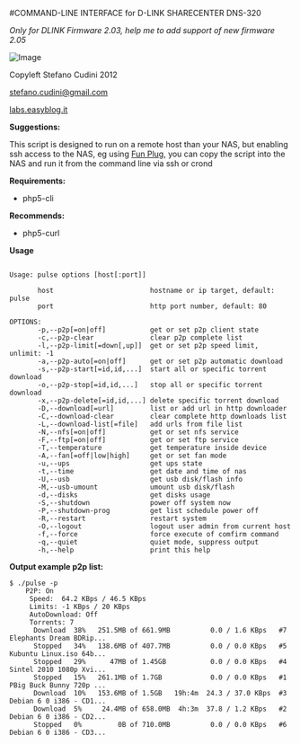 #COMMAND-LINE INTERFACE for D-LINK SHARECENTER DNS-320

*Only for DLINK Firmware 2.03, help me to add support of new firmware 2.05*

![Image](https://raw2.github.com/stefanocudini/dns-320-command-line/master/dns-320-pulse.png)

Copyleft Stefano Cudini 2012

stefano.cudini@gmail.com

[labs.easyblog.it](http://labs.easyblog.it/dns-320-command-line/)

**Suggestions:**

This script is designed to run on a remote host than your NAS, but enabling ssh access to the NAS, eg using [Fun Plug](http://dns323.kood.org/howto:ffp), you can copy the script into the NAS and run it from the command line via ssh or crond

**Requirements:**
* php5-cli

**Recommends:**
* php5-curl

**Usage**

```

Usage: pulse options [host[:port]]

       host                        hostname or ip target, default: pulse
       port                        http port number, default: 80

OPTIONS:
       -p,--p2p[=on|off]           get or set p2p client state
       -c,--p2p-clear              clear p2p complete list
       -l,--p2p-limit[=down[,up]]  get or set p2p speed limit, unlimit: -1
       -a,--p2p-auto[=on|off]      get or set p2p automatic download       
       -s,--p2p-start[=id,id,...]  start all or specific torrent download
       -o,--p2p-stop[=id,id,...]   stop all or specific torrent download
       -x,--p2p-delete[=id,id,...] delete specific torrent download       
       -D,--download[=url]         list or add url in http downloader
       -C,--download-clear         clear complete http downloads list
       -L,--download-list[=file]   add urls from file list
       -N,--nfs[=on|off]           get or set nfs service
       -F,--ftp[=on|off]           get or set ftp service
       -T,--temperature            get temperature inside device
       -A,--fan[=off|low|high]     get or set fan mode
       -u,--ups                    get ups state
       -t,--time                   get date and time of nas       
       -U,--usb                    get usb disk/flash info
       -M,--usb-umount             umount usb disk/flash
       -d,--disks                  get disks usage
       -S,--shutdown               power off system now
       -P,--shutdown-prog          get list schedule power off
       -R,--restart                restart system
       -O,--logout                 logout user admin from current host
       -f,--force                  force execute of comfirm command
       -q,--quiet                  quiet mode, suppress output
       -h,--help                   print this help

```

**Output example p2p list:**
```
$ ./pulse -p
	P2P: On
	 Speed:  64.2 KBps / 46.5 KBps
	 Limits: -1 KBps / 20 KBps
	 AutoDownload: Off
	 Torrents: 7
	  Download  38%   251.5MB of 661.9MB          0.0 / 1.6 KBps   #7  Elephants Dream BDRip...
	  Stopped   34%   138.6MB of 407.7MB          0.0 / 0.0 KBps   #5  Kubuntu Linux.iso 64b...
	  Stopped   29%      47MB of 1.45GB           0.0 / 0.0 KBps   #4  Sintel 2010 1080p Xvi...
	  Stopped   15%   261.1MB of 1.7GB            0.0 / 0.0 KBps   #1  PBig Buck Bunny 720p ...
	  Download  10%   153.6MB of 1.5GB   19h:4m  24.3 / 37.0 KBps  #3  Debian 6 0 i386 - CD1...
	  Download  5%     24.4MB of 658.0MB  4h:3m  37.8 / 1.2 KBps   #2  Debian 6 0 i386 - CD2...
	  Stopped   0%         0B of 710.0MB          0.0 / 0.0 KBps   #6  Debian 6 0 i386 - CD3...
```
